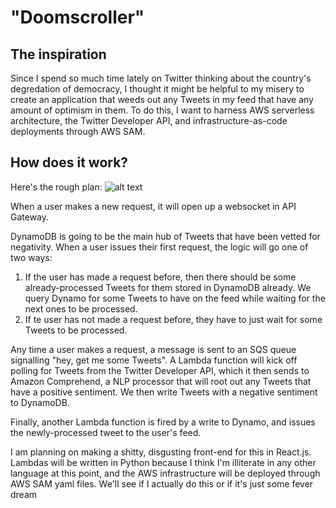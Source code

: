 # "Doomscroller"
## The inspiration
Since I spend so much time lately on Twitter thinking about the country's degredation of democracy, I thought it might be helpful to my misery to create an application that weeds out any Tweets in my feed that have any amount of optimism in them. To do this, I want to harness AWS serverless architecture, the Twitter Developer API, and infrastructure-as-code deployments through AWS SAM. 

## How does it work?
Here's the rough plan:
![alt text](https://github.com/[delaneykranz]/[doomscroller]/blob/[main]/docs/tentative-plan.jpg?raw=true)

When a user makes a new request, it will open up a websocket in API Gateway. 

DynamoDB is going to be the main hub of Tweets that have been vetted for negativity. When a user issues their first request, the logic will go one of two ways:

1. If the user has made a request before, then there should be some already-processed Tweets for them stored in DynamoDB already. We query Dynamo for some Tweets to have on the feed while waiting for the next ones to be processed.
2. If te user has not made a request before, they have to just wait for some Tweets to be processed.

Any time a user makes a request, a message is sent to an SQS queue signalling "hey, get me some Tweets". A Lambda function will kick off polling for Tweets from the Twitter Developer API, which it then sends to Amazon Comprehend, a NLP processor that will root out any Tweets that have a positive sentiment. We then write Tweets with a negative sentiment to DynamoDB.

Finally, another Lambda function is fired by a write to Dynamo, and issues the newly-processed tweet to the user's feed.

I am planning on making a shitty, disgusting front-end for this in React.js. Lambdas will be written in Python because I think I'm illiterate in any other language at this point, and the AWS infrastructure will be deployed through AWS SAM yaml files. We'll see if I actually do this or if it's just some fever dream
